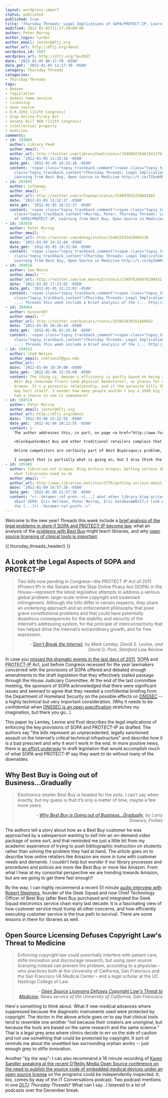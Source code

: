 ```yaml
---
layout: wordpress-import
status: published
published: true
title: 'Thursday Threads: Legal Implications of SOPA/PROTECT-IP, Learning from Best Buy, Open Source in Medicine'
modified: 2012-01-05T11:17:39+00:00
author: Peter Murray
author_login: lyrdor
author_email: jester@dltj.org
author_url: http://dltj.org/about
wordpress_id: 3567
wordpress_url: http://dltj.org/?p=3567
date: '2012-01-05 06:17:39 -0500'
date_gmt: '2012-01-05 11:17:39 -0500'
category: Thursday Threads
categories:
- Thursday Threads
tags:
- Amazon
- legislation
- domain name service
- licensing
- open source
- H.R.3261 (112th Congress)
- Stop Online Piracy Act
- Senate Bill 968 (112th Congress)
- intellectual property
- medicine
comments:
- id: 203884
  author: Library Feed
  author_email: ''
  author_url: http://twitter.com/libraryfeed/status/154888232461541376
  date: '2012-01-05 11:33:26 -0500'
  date_gmt: '2012-01-05 16:33:26 -0500'
  content: '<span class="topsy_trackback_comment"><span class="topsy_twitter_username"><span
    class="topsy_trackback_content">Thursday Threads: Legal Implications of SOPA/PROTECT-IP,
    Learning from Best Buy, Open Source in Medicine http://t.co/TIkuHSM2</span></span>'
- id: 203891
  author: infopeep
  author_email: ''
  author_url: http://twitter.com/infopeep/status/154893015339642881
  date: '2012-01-05 11:52:27 -0500'
  date_gmt: '2012-01-05 16:52:27 -0500'
  content: '<span class="topsy_trackback_comment"><span class="topsy_twitter_username"><span
    class="topsy_trackback_content">Murray, Peter: Thursday Threads: Legal Implications
    of SOPA/PROTECT-IP, Learning from Best Buy, Open Source in Medicine http://t.co/32Vs7Xrh</span></span>'
- id: 203959
  author: Peter Murray
  author_email: ''
  author_url: http://twitter.com/datag/status/154932933419995136
  date: '2012-01-05 14:31:04 -0500'
  date_gmt: '2012-01-05 19:31:04 -0500'
  content: '<span class="topsy_trackback_comment"><span class="topsy_twitter_username"><span
    class="topsy_trackback_content">Thursday Threads: Legal Implications of SOPA/PROTECT-IP,
    Learning from Best Buy, Open Source in Medicine http://t.co/dyZeNKoV</span></span>'
- id: 204016
  author: Sue Moore
  author_email: ''
  author_url: http://twitter.com/sue_moore25/status/154976208470290432
  date: '2012-01-05 17:23:02 -0500'
  date_gmt: '2012-01-05 22:23:02 -0500'
  content: '<span class="topsy_trackback_comment"><span class="topsy_twitter_username"><span
    class="topsy_trackback_content">Thursday Threads: Legal Implications of SOPA/PROTECT-IP
    ...: Threads this week include a brief analysis of the l... http://t.co/n6PyzvlR</span></span>'
- id: 204064
  author: buscar407
  author_email: ''
  author_url: http://twitter.com/buscar1/status/155022439351468032
  date: '2012-01-05 20:26:44 -0500'
  date_gmt: '2012-01-06 01:26:44 -0500'
  content: '<span class="topsy_trackback_comment"><span class="topsy_twitter_username"><span
    class="topsy_trackback_content">Thursday Threads: Legal Implications of SOPA/PROTECT-IP
    ...: Threads this week include a brief analysis of the l... http://t.co/s5nIdiau</span></span>'
- id: 204413
  author: chad Nelson
  author_email: cnelson17@gsu.edu
  author_url: ''
  date: '2012-01-06 10:39:00 -0500'
  date_gmt: '2012-01-06 15:39:00 -0500'
  content: The thing is, Amazon's efficiency is partly based on being able to use
    Best Buy showroom floors (and physical bookstores), as places for customers to
    browse. It's a parasitic relationship, and if the parasite kills the host, it
    may hurt itself. I wonder how many people wouldn't buy a $500 big TV if they haven't
    had a chance to see it somewhere?
- id: 204514
  author: Peter Murray
  author_email: jester@dltj.org
  author_url: http://dltj.org/about
  date: '2012-01-06 15:22:55 -0500'
  date_gmt: '2012-01-06 20:22:55 -0500'
  content: |-
    The author addresses this, in part, on page <a href="http://www.forbes.com/sites/larrydownes/2012/01/02/why-best-buy-is-going-out-of-business-gradually/2/" rel="nofollow">2 of the article</a>:

    <blockquote>Best Buy and other traditional retailers complain that Amazon can undercut them in prices because the site doesn&rsquo;t charge sales tax, and that Amazon customers use Best Buy as their showroom, taking advantage of the extensive, well-stocked locations and knowledgeable staff to research products they actually buy from someone else online.

    Online competitors are certainly part of Best Buy&rsquo;s problem, but not for the reasons it thinks.  What&rsquo;s really going on is more basic.  Best Buy just doesn&rsquo;t understand its customers&rsquo; point of view.</blockquote>

    I suspect that is partially what is going on, but I also think the author makes a strong argument for the customer-focused aspects as well.
- id: 205965
  author: librarian.net &raquo; Blog Archive &raquo; Getting serious about SOPA &#8211;
    what librarians need to do
  author_email: ''
  author_url: http://www.librarian.net/stax/3778/getting-serious-about-sopa-what-librarians-need-to-do/
  date: '2012-01-09 16:57:38 -0500'
  date_gmt: '2012-01-09 21:57:38 -0500'
  content: "<!--%kramer-ref-pre%-->[...] what other library blog writers are saying
    about SOPA: Eric Hellman, Peter Murray, Eric Goldman&#8217;s link wrap-up, Jimmy
    the [...]<!--%kramer-ref-post%-->"
---
```


<p> Welcome to the new year!  Threads this week include a <a href="#p3567-sopa-protectip">brief analysis of the legal problems in store if <abbr title="Stop Online Piracy Act">SOPA</abbr> and <abbr title="Preventing Real Online Threats to Economic Creativity and Theft of Intellectual Property">PROTECT-IP</abbr> become law</a>, what an analysis of the <a href="#p3567-best-buy">problems with Best Buy</a> might teach libraries, and why <a href="#p3567-open-source-medicine">open source licensing of clinical tools is important</a>.</p>
{{ thursday_threads_header() }}
<h2 id="p3567-sopa-protectip">A Look at the Legal Aspects of SOPA and PROTECT-IP</h2>
<blockquote><p>Two bills now pending in Congress&mdash;the PROTECT IP Act of 2011 (Protect IP) in the Senate and the Stop Online Piracy Act (SOPA) in the House&mdash;represent the latest legislative attempts to address a serious global problem: large-scale online copyright and trademark infringement. Although the bills differ in certain respects, they share an underlying approach and an enforcement philosophy that pose grave constitutional problems and that could have potentially disastrous consequences for the stability and security of the Internet&rsquo;s addressing system, for the principle of interconnectivity that has helped drive the Internet&rsquo;s extraordinary growth, and for free expression.
<div style="text-align: right; width: 100%;"><cite>- <a href="http://www.stanfordlawreview.org/online/dont-break-internet" title="Don't Break the Internet | Stanford Law Review">Don't Break the Internet</a>, by Mark Lemley, David S. Levine, and David G. Post, Stanford Law Review</cite></div>
</blockquote>
<p>In case you <a href="/article/thursday-threads-2011w51/#p3543-sopa">missed the dramatic events in the last days of 2011</a>, <abbr title="Stop Online Piracy Act">SOPA</abbr> and <abbr title="Preventing Real Online Threats to Economic Creativity and Theft of Intellectual Property">PROTECT-IP</abbr> Act, just before Congress recessed for the year lawmakers concerned with the provisions of SOPA offered and debated enough amendments to the draft legislation that they effectively stalled passage through the House Judiciary Committee.  At the end of the last committee meeting, the sponsors of SOPA acknowledged that there were significant issues and seemed to agree that they needed a confidential briefing from the Department of Homeland Security on the possible effects on <a href="http://en.wikipedia.org/wiki/Domain_Name_System_Security_Extensions" title="Domain Name System Security Extensions | Wikipedia"><abbr title="Domain Name System Security Extensions">DNSSEC</abbr></a> -- a highly technical but very important consideration.  (Why it needs to be confidential when <a href="http://www.dnssec.net/" title="DNSSEC - The DNS Security Extensions - Protocol Home Page:">DNSSEC is an open specification</a> stretches my imagination, but there you go...)</p>
<p>This paper by Lemley, Levine and Post describes the legal implications of enforcing the key provisions of SOPA and PROTECT-IP as drafted.  The authors say "the bills represent an unprecedented, legally sanctioned assault on the Internet&rsquo;s critical technical infrastructure" and describe how it is a bad prescient and why it won't work in the end.  In more positive news, there is <a href="http://thehill.com/blogs/hillicon-valley/technology/196717-lawmakers-circulating-alternate-online-piracy-bill" title="Lawmakers offer alternative to Google-opposed piracy bill | The Hill's Hillicon Valley">an effort underway</a> to draft legislation that would accomplish much of what SOPA and PROTECT-IP say they want to do without many of the downsides.</p>
<h2 id="p3567-best-buy">Why Best Buy is Going out of Business...Gradually</h2>
<blockquote><p>Electronics retailer Best Buy is headed for the exits.  I can&rsquo;t say when exactly, but my guess is that it&rsquo;s only a matter of time, maybe a few more years.
<div style="text-align: right; width: 100%;"><cite>- <a href="http://www.forbes.com/sites/larrydownes/2012/01/02/why-best-buy-is-going-out-of-business-gradually/" title="Why Best Buy is Going out of Business...Gradually | Forbes">Why Best Buy is Going out of Business...Gradually</a>, by Larry Downes, Forbes</cite></div>
</blockquote>
<p>The authors tell a story about how as a Best Buy customer he was approached by a salesperson wanting to sell him an on-demand video package of some sort, and that reminded me just a little bit from my academic experience of trying to push bibliographic instruction on students rather than solving the problem they had at hand.  The article goes on to describe how online retailers like Amazon are more in tune with customer needs and demands.  I couldn't help but wonder if our library processes and procedures and polices are more like Best Buy or more like Amazon.  From what I hear at my consortial perspective we are trending towards Amazon, but are we going to get there fast enough?</p>
<p>By the way, I can highly recommend a recent 51 minute <a href="http://itc.conversationsnetwork.org/shows/detail5143.html" title="Robert Stephens on Creating the Geek Squad | IT Conversations podcast">audio interview with Robert Stephens</a>, founder of the Geek Squad and now Chief Technology Officer of Best Buy (after Best Buy purchased and integrated the Geek Squad electronics service chain early last decade.  It is a fascinating view of how customer service must trump all other concerns, and how efficiently executing customer service is the true path to survival.  There are some lessons in there for libraries as well.</p>
<h2 id="p3567-open-source-medicine">Open Source Licensing Defuses Copyright Law's Threat to Medicine</h2>
<blockquote><p>Enforcing copyright law could potentially interfere with patient care, stifle innovation and discourage research, but using open source licensing instead can prevent the problem, according to a physician &ndash; who practices both at the University of California, San Francisco and the San Francisco VA Medical Center &ndash; and a legal scholar at the UC Hastings College of Law.
<div style="text-align: right; width: 100%;"><cite>- <a href="http://www.ucsf.edu/news/2011/12/11231/open-source-licensing-defuses-copyright-laws-threat-medicine" title="Open Source Licensing Defuses Copyright Law's Threat to Medicine | University of California, San Francisco">Open Source Licensing Defuses Copyright Law's Threat to Medicine</a>, News service of the University of California, San Francisco</cite></div>
</blockquote>
<p>Here's something to think about.  What if new medical advances where suppressed because the diagnostic instruments used were protected by copyright.  The doctor in the above article goes on to say that clinical tools tend to resemble one another &ldquo;not because their creators are unoriginal, but because the tools are based on the same research and the same science.&rdquo;  That is a legal grey area where clinics decide to err on the side of caution and not use something that could be protected by copyright.  It sort of reminds me about the unsettled law surrounding orphan works -- just enough grey to stifle innovation.</p>
<p>Another "by the way": I can also recommend a 16 minute recording of <a href="http://itc.conversationsnetwork.org/shows/detail5091.html" title="On the need for open source medical devices | Karen Sandler at OReilly Media Open Source Conf via IT Conversations podcast">Karen Sandler speaking at the recent O'Reilly Media Open Source conference on the need to publish the source code of embedded medical devices under an open source license</a> so the programs could be independently inspected.  It, too, comes by way of the IT Conversations podcast.  Two podcast mentions in one <i><acronym title="Disruptive Library Technology Jester">DLTJ</acronym> Thursday Threads</i>? What can I say...I listened to a lot of podcasts over the December break.</p>
